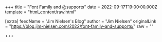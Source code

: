 
+++
title = "Font Family and @supports"
date = 2022-09-17T19:00:00.000Z
template = "html_content/raw.html"

[extra]
feedName = "Jim Nielsen's Blog"
author = "Jim Nielsen"
originalLink = "https://blog.jim-nielsen.com/2022/font-family-and-supports/"
raw = ""

+++

